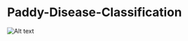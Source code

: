# Paddy-Disease-Classification

![Alt text](/relative/path/to/summary.png?raw=true "Optional Title")
